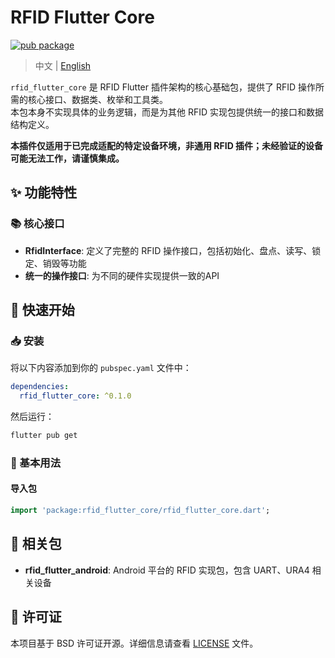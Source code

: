 # RFID Flutter Core

[![pub package](https://img.shields.io/pub/v/rfid_flutter_core.svg)](https://pub.dev/packages/rfid_flutter_core)

> 中文 | [English](README.md)

`rfid_flutter_core` 是 RFID Flutter 插件架构的核心基础包，提供了 RFID 操作所需的核心接口、数据类、枚举和工具类。  
本包本身不实现具体的业务逻辑，而是为其他 RFID 实现包提供统一的接口和数据结构定义。

**本插件仅适用于已完成适配的特定设备环境，非通用 RFID 插件；未经验证的设备可能无法工作，请谨慎集成。**

## ✨ 功能特性

### 📚 核心接口
- **RfidInterface**: 定义了完整的 RFID 操作接口，包括初始化、盘点、读写、锁定、销毁等功能
- **统一的操作接口**: 为不同的硬件实现提供一致的API


## 🚀 快速开始

### 📥 安装

将以下内容添加到你的 `pubspec.yaml` 文件中：

```yaml
dependencies:
  rfid_flutter_core: ^0.1.0
```

然后运行：

```bash
flutter pub get
```

### 📖 基本用法

#### 导入包

```dart
import 'package:rfid_flutter_core/rfid_flutter_core.dart';
```

## 🔗 相关包

- **rfid_flutter_android**: Android 平台的 RFID 实现包，包含 UART、URA4 相关设备

## 📄 许可证

本项目基于 BSD 许可证开源。详细信息请查看 [LICENSE](LICENSE) 文件。
